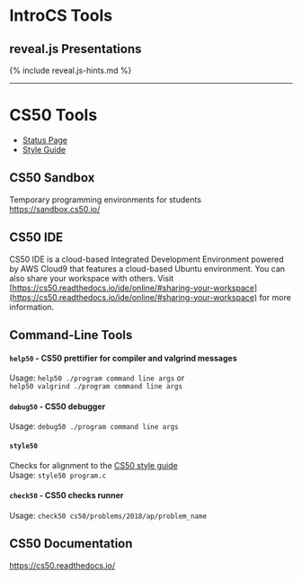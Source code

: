 # IntroCS Tools

## reveal.js Presentations
{% include reveal.js-hints.md %}

<!-- <iframe title="Tools" src="{{'/assets/pdfs/tools.pdf' | relative_url }}" width="838" height="1130" marginwidth="0" marginheight="0" frameborder="0" scrolling="no"></iframe> -->

---
# CS50 Tools

- [Status Page](https://cs50.statuspage.io/)
- [Style Guide](https://cs50.readthedocs.io/style/c/)

## CS50 Sandbox

Temporary programming environments for students <https://sandbox.cs50.io/>

## CS50 IDE

CS50 IDE is a cloud-based Integrated Development Environment powered by AWS Cloud9 that features a cloud-based Ubuntu environment.
You can also share your workspace with others. Visit [https://cs50.readthedocs.io/ide/online/#sharing-your-workspace](https://cs50.readthedocs.io/ide/online/#sharing-your-workspace) for more information.

## Command-Line Tools

#### `help50` - CS50 prettifier for compiler and valgrind messages

Usage: `help50 ./program command line args` or  
`help50 valgrind ./program command line args`

#### `debug50` - CS50 debugger 

Usage: `debug50 ./program command line args`

#### `style50`

Checks for alignment to the [CS50 style guide](https://cs50.readthedocs.io/style/c/)  
Usage: `style50 program.c`

#### `check50` - CS50 checks runner
 
Usage: `check50 cs50/problems/2018/ap/problem_name`

## CS50 Documentation

<https://cs50.readthedocs.io/>
